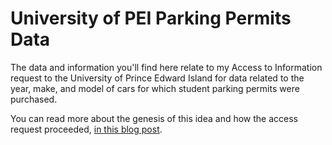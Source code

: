 # University of PEI Parking Permits Data

The data and information you'll find here relate to my Access to Information request to the University of Prince Edward Island for data related to the year, make, and model of cars for which student parking permits were purchased.

You can read more about the genesis of this idea and how the access request proceeded, [in this blog post](https://ruk.ca/content/i-paid-166-data-about-parked-cars).

